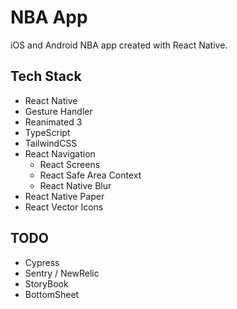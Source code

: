 # NBA App

iOS and Android NBA app created with React Native.

## Tech Stack

- React Native
- Gesture Handler
- Reanimated 3
- TypeScript
- TailwindCSS
- React Navigation
  - React Screens
  - React Safe Area Context
  - React Native Blur
- React Native Paper
- React Vector Icons

## TODO

- Cypress
- Sentry / NewRelic
- StoryBook
- BottomSheet
